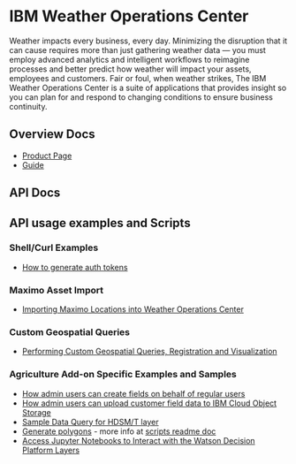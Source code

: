 # IBM Weather Operations Center

Weather impacts every business, every day. Minimizing the disruption that it can cause requires more than just gathering weather data — you must employ advanced analytics and intelligent workflows to reimagine processes and better predict how weather will impact your assets, employees and customers. Fair or foul, when weather strikes, The IBM Weather Operations Center is a suite of applications that provides insight so you can plan for and respond to changing conditions to ensure business continuity.

## Overview Docs

* [Product Page](https://www.ibm.com/products/weather-operations-center)
* [Guide](https://www.ibm.com/downloads/cas/PA6JERGA)


## API Docs

## API usage examples and Scripts

### Shell/Curl Examples

* [How to generate auth tokens](./api-tokens.md)

### Maximo Asset Import

* [Importing Maximo Locations into Weather Operations Center](./maximo-integration-asset-import.md)

### Custom Geospatial Queries

* [Performing Custom Geospatial Queries, Registration and Visualization](./custom-geospatial-query-extension.md)

### Agriculture Add-on Specific Examples and Samples
* [How admin users can create fields on behalf of regular users](./admin-creating-fields.md)
* [How admin users can upload customer field data to IBM Cloud Object Storage](./admin-upload-files-to-cos.md)
* [Sample Data Query for HDSM/T layer](./sample-queries/hdsmt.md)
* [Generate polygons](./../scripts/generatePolygon.py) - more info at [scripts readme doc](./../scripts/README.md)
* [Access Jupyter Notebooks to Interact with the Watson Decision Platform Layers](./notebooks/notebooks.md)
